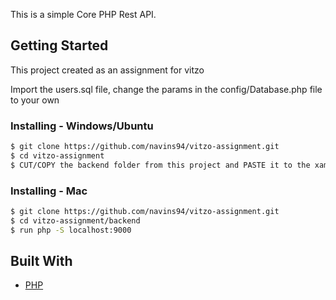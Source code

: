 This is a simple Core PHP Rest API.

## Getting Started

This project created as an assignment for vitzo

Import the users.sql file, change the params in the config/Database.php file to your own

### Installing - Windows/Ubuntu

```sh
$ git clone https://github.com/navins94/vitzo-assignment.git
$ cd vitzo-assignment
$ CUT/COPY the backend folder from this project and PASTE it to the xampp/htdocs folder and start the server
```

### Installing - Mac

```sh
$ git clone https://github.com/navins94/vitzo-assignment.git
$ cd vitzo-assignment/backend
$ run php -S localhost:9000
```

## Built With

- [PHP](https://www.php.net/)
